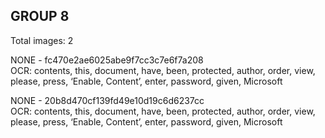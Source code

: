 ## GROUP 8
Total images: 2  

NONE - fc470e2ae6025abe9f7cc3c7e6f7a208  
OCR: contents, this, document, have, been, protected, author, order, view, please, press, ‘Enable, Content’, enter, password, given, Microsoft  

NONE - 20b8d470cf139fd49e10d19c6d6237cc  
OCR: contents, this, document, have, been, protected, author, order, view, please, press, ‘Enable, Content’, enter, password, given, Microsoft  


